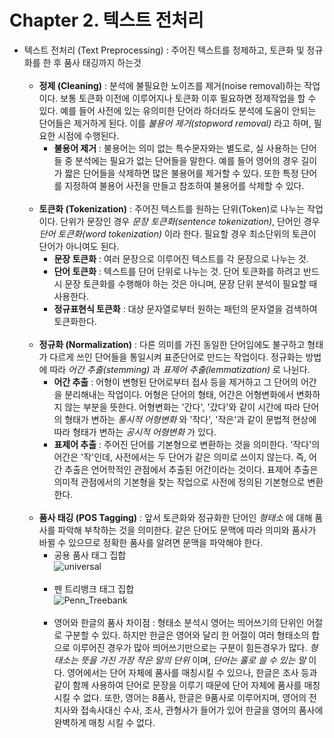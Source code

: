 # Chapter 2. 텍스트 전처리

- 텍스트 전처리 (Text Preprocessing) : 주어진 텍스트를 정제하고, 토큰화 및 정규화를 한 후 품사 태깅까지 하는것 <br><br>
  - **정제 (Cleaning)** : 분석에 불필요한 노이즈를 제거(noise removal)하는 작업이다. 보통 토큰화 이전에 이루어지나 토큰화 이후 필요하면 정제작업을 할 수 있다.
예를 들어 사전에 있는 유의미한 단어라 하더라도 분석에 도움이 안되는 단어들은 제거하게 된다. 이를 *불용어 제거(stopword removal)* 라고 하며, 필요한 시점에 수행된다.
    - **불용어 제거** : 불용어는 의미 없는 특수문자와는 별도로, 실 사용하는 단어들 중 분석에는 필요가 없는 단어들을 말한다. 예를 들어 영어의 경우 길이가 짧은 단어들을 삭제하면 
많은 불용어를 제거할 수 있다. 또한 특정 단어를 지정하여 불용어 사전을 만들고 참조하여 불용어를 삭제할 수 있다. 
  <br><br>
  - **토큰화 (Tokenization)** : 주어진 텍스트를 원하는 단위(Token)로 나누는 작업이다. 단위가 문장인 경우 *문장 토큰화(sentence tokenization)*, 단어인 경우 *단어 토큰화(word tokenization)* 이라 한다. 
필요할 경우 최소단위의 토큰이 단어가 아니여도 된다.
    - **문장 토큰화** : 여러 문장으로 이루어진 텍스트를 각 문장으로 나누는 것.
    - **단어 토큰화** : 텍스트를 단어 단위로 나누는 것. 단어 토큰화를 하려고 반드시 문장 토큰화를 수행해야 하는 것은 아니며, 문장 단위 분석이 필요할 때 사용한다.
    - **정규표현식 토큰화** : 대상 문자열로부터 원하는 패턴의 문자열을 검색하여 토큰화한다.
  <br><br>
  - **정규화 (Normalization)** : 다른 의미를 가진 동일한 단어임에도 불구하고 형태가 다르게 쓰인 단어들을 통일시켜 표준단어로 만드는 작업이다. 
정규화는 방법에 따라 *어간 추출(stemming)* 과 *표제어 추출(lemmatization)* 로 나뉜다.
    - **어간 추출** : 어형이 변형된 단어로부터 접사 등을 제거하고 그 단어의 어간을 분리해내는 작업이다. 어형은 단어의 형태, 어간은 어형변화에서 변화하지 않는 부분을 뜻한다. 
어형변화는 '간다', '갔다'와 같이 시간에 따라 단어의 형태가 변하는 *통시적 어형변화* 와 '작다', '작은'과 같이 문법적 현상에 따라 형태가 변하는 *공시적 어형변화* 가 있다.
    - **표제어 추출** : 주어진 단어를 기본형으로 변환하는 것을 의미한다. '작다'의 어간은 '작'인데, 사전에서는 두 단어가 같은 의미로 쓰이지 않는다. 즉, 어간 추출은 언어학적인 관점에서
추출된 어간이라는 것이다. 표제어 추출은 의미적 관점에서의 기본형을 찾는 작업으로 사전에 정의된 기본형으로 변환한다.
  <br><br>
  - **품사 태깅 (POS Tagging)** : 앞서 토큰화와 정규화한 단어인 *형태소* 에 대해 품사를 파악해 부착하는 것을 의미한다. 같은 단어도 문맥에 따라 의미와 품사가 바뀔 수 있으므로 정확한 품사를 알려면 문맥을 파악해야 한다.
    - 공용 품사 태그 집합<br>
    ![universal](https://user-images.githubusercontent.com/86700191/167443543-24f3e14a-1de1-40c0-afeb-4f87b9c29255.PNG)
<br><br>
    - 펜 트리뱅크 태그 집합<br>
    ![Penn_Treebank](https://user-images.githubusercontent.com/86700191/167443549-f99f7951-c2bb-460a-a9da-120475dbf7f5.PNG)
<br><br>
    - 영어와 한글의 품사 차이점 : 형태소 분석시 영어는 띄어쓰기의 단위인 어절로 구분할 수 있다. 하지만 한글은 영어와 달리 한 어절이 여러 형태소의 합으로 이루어진 경우가 많아 띄어쓰기만으로는 구분이 힘든경우가 많다.
*형태소는 뜻을 가진 가장 작은 말의 단위* 이며, *단어는 홀로 쓸 수 있는 말* 이다. 영어에서는 단어 자체에 품사를 매칭시킬 수 있으나, 한글은 조사 등과 같이 함께 사용하여 단어로 문장을 이루기 때문에 단어 자체에 품사를 매칭 시킬 수 없다.
또한, 영어는 8품사, 한글은 9품사로 이루어지며, 영어의 전치사와 접속사대신 수사, 조사, 관형사가 들어가 있어 한글을 영어의 품사에 완벽하게 매칭 시킬 수 없다.
